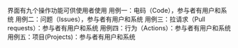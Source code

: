 界面有九个操作功能可供使用者使用
用例一：电码（Code），参与者有用户和系统
用例二：问题（Issues），参与者有用户和系统
用例三：拉请求（Pull requests）：参与者有用户和系统
用例四：行为（Actions）：参与者有用户和系统
用例五：项目(Projects)：参与者有用户和系统
